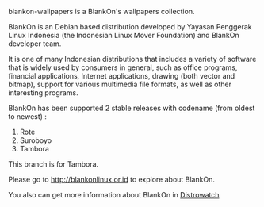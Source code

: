 blankon-wallpapers is a BlankOn's wallpapers collection.
 
BlankOn is an Debian based distribution developed by Yayasan Penggerak Linux Indonesia (the Indonesian Linux Mover Foundation) and BlankOn developer team.

It is one of many Indonesian distributions that includes a variety of software that is widely used by consumers in general, such as office programs, financial applications, Internet applications, drawing (both vector and bitmap), support for various multimedia file formats, as well as other interesting programs.

BlankOn has been supported 2 stable releases with codename (from oldest to newest) :

1. Rote
2. Suroboyo
3. Tambora


This branch is for Tambora.

Please go to http://blankonlinux.or.id to explore about BlankOn.

You also can get more information about BlankOn in [Distrowatch](http://distrowatch.com/table.php?distribution=blankon) 
